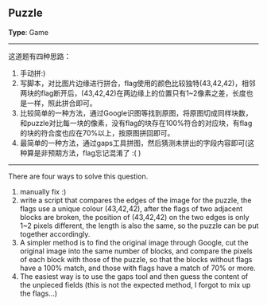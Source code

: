 ## Puzzle

**Type**: Game

***
这道题有四种思路：
1. 手动拼:)
2. 写脚本，对比图片边缘进行拼合，flag使用的颜色比较独特(43,42,42)，相邻两块的flag断开后，(43,42,42)在两边缘上的位置只有1~2像素之差，长度也是一样，照此拼合即可。
3. 比较简单的一种方法，通过Google识图等找到原图，将原图切成同样块数，和puzzle对比每一块的像素，没有flag的块存在100%符合的对应块，有flag的块的符合度也应在70%以上，按原图拼回即可。
4. 最简单的一种方法，通过gaps工具拼图，然后猜测未拼出的字段内容即可(这种算是非预期方法，flag忘记混淆了 :( )

***
There are four ways to solve this question.
1. manually fix :)
2. write a script that compares the edges of the image for the puzzle, the flags use a unique colour (43,42,42), after the flags of two adjacent blocks are broken, the position of (43,42,42) on the two edges is only 1~2 pixels different, the length is also the same, so the puzzle can be put together accordingly.
3. A simpler method is to find the original image through Google, cut the original image into the same number of blocks, and compare the pixels of each block with those of the puzzle, so that the blocks without flags have a 100% match, and those with flags have a match of 70% or more.
4. The easiest way is to use the gaps tool and then guess the content of the unpieced fields (this is not the expected method, I forgot to mix up the flags...)
